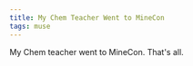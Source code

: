 ```yaml
---
title: My Chem Teacher Went to MineCon
tags: muse
---
```


My Chem teacher went to MineCon. That's all.
